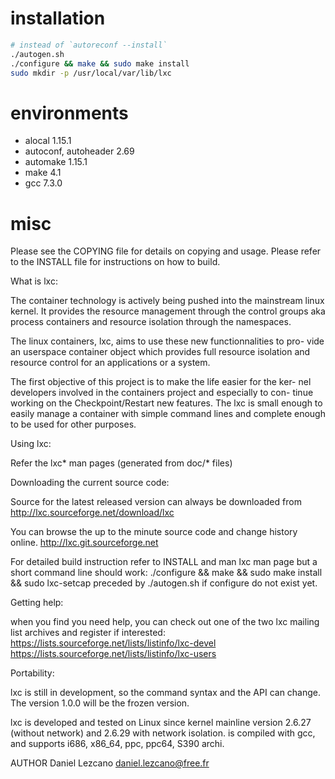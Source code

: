 # installation

```bash
# instead of `autoreconf --install`
./autogen.sh
./configure && make && sudo make install
sudo mkdir -p /usr/local/var/lib/lxc
```

# environments

+ alocal 1.15.1
+ autoconf, autoheader 2.69
+ automake 1.15.1
+ make 4.1
+ gcc 7.3.0

# misc

Please see the COPYING file for details on copying and usage.
Please refer to the INSTALL file for instructions on how to build.

What is lxc:

  The container technology is actively being pushed into the mainstream linux
  kernel. It provides the resource management through the control groups  aka
  process containers and resource isolation through the namespaces.

  The  linux  containers, lxc, aims to use these new functionnalities to pro-
  vide an userspace container object which provides full  resource  isolation
  and resource control for an applications or a system.

  The first objective of this project is to make the life easier for the ker-
  nel developers involved in the containers project and  especially  to  con-
  tinue  working  on  the  Checkpoint/Restart  new features. The lxc is small
  enough to easily manage a container with simple command lines and  complete
  enough to be used for other purposes.

Using lxc:

  Refer the lxc* man pages (generated from doc/* files)

Downloading the current source code:

  Source for the latest released version can always be downloaded from
  http://lxc.sourceforge.net/download/lxc

  You can browse the up to the minute source code and change history online.
  http://lxc.git.sourceforge.net

  For detailed build instruction refer to INSTALL and man lxc man page
  but a short command line should work:
  ./configure && make && sudo make install && sudo lxc-setcap
  preceded by ./autogen.sh if configure do not exist yet.

Getting help:

  when you find you need help, you can check out one of the two
  lxc mailing list archives and register if interested:
  https://lists.sourceforge.net/lists/listinfo/lxc-devel
  https://lists.sourceforge.net/lists/listinfo/lxc-users

Portability:

  lxc  is  still  in  development, so the command syntax and the API can
  change. The version 1.0.0 will be the frozen version.

  lxc is developed and tested on Linux since kernel mainline version 2.6.27
  (without network) and 2.6.29 with network isolation.
  is compiled with gcc, and supports i686, x86_64, ppc, ppc64, S390 archi.

AUTHOR
       Daniel Lezcano <daniel.lezcano@free.fr>
